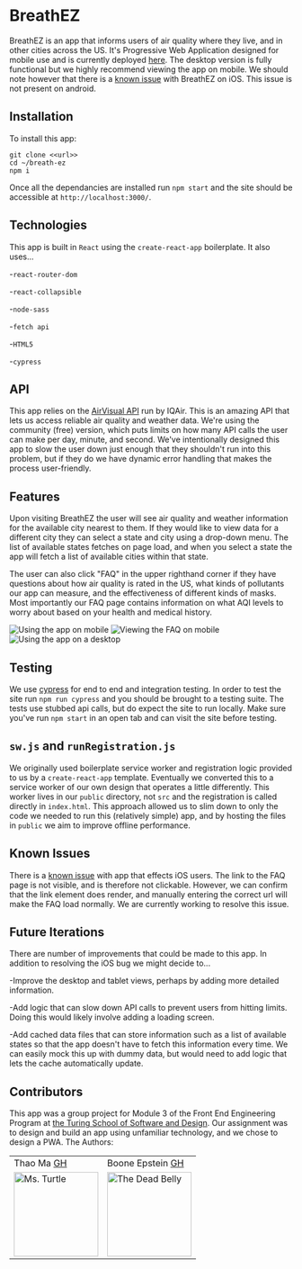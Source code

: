 # BreathEZ
BreathEZ is an app that informs users of air quality where they live, and in other cities across the US. It's Progressive Web Application designed for mobile use and is currently deployed [here](https://breath-ez.vercel.app/). The desktop version is fully functional but we highly recommend viewing the app on mobile. We should note however that there is a [known issue](https://github.com/deadbelly/breathEZ/issues/65) with BreathEZ on iOS. This issue is not present on android. 

## Installation
To install this app: 
```
git clone <<url>>
cd ~/breath-ez
npm i
```

Once all the dependancies are installed run `npm start` and the site should be accessible at `http://localhost:3000/`.

## Technologies
This app is built in `React` using the `create-react-app` boilerplate. It also uses... 

-`react-router-dom`

-`react-collapsible`

-`node-sass`

-`fetch api`

-`HTML5`

-`cypress`

## API
This app relies on the [AirVisual API](https://api-docs.iqair.com/) run by IQAir. This is an amazing API that lets us access reliable air quality and weather data. We're using the community (free) version, which puts limits on how many API calls the user can make per day, minute, and second. We've intentionally designed this app to slow the user down just enough that they shouldn't run into this problem, but if they do we have dynamic error handling that makes the process user-friendly. 

## Features 
Upon visiting BreathEZ the user will see air quality and weather information for the available city nearest to them. If they would like to view data for a different city they can select a state and city using a drop-down menu. The list of available states fetches on page load, and when you select a state the app will fetch a list of available cities within that state.

The user can also click "FAQ" in the upper righthand corner if they have questions about how air quality is rated in the US, what kinds of pollutants our app can measure, and the effectiveness of different kinds of masks. Most importantly our FAQ page contains information on what AQI levels to worry about based on your health and medical history. 

![Using the app on mobile](https://media.giphy.com/media/uub3o9zv9lyBOTHOGh/giphy.gif)
![Viewing the FAQ on mobile](https://media.giphy.com/media/6TsktaRfyQG9gopjc8/giphy.gif)
![Using the app on a desktop](https://media.giphy.com/media/5okKzUEN3oHUOP3RcV/giphy.gif)

## Testing 
We use [cypress](https://www.cypress.io/) for end to end and integration testing. In order to test the site run `npm run cypress` and you should be brought to a testing suite. The tests use stubbed api calls, but do expect the site to run locally. Make sure you've run `npm start` in an open tab and can visit the site before testing. 

## `sw.js` and `runRegistration.js`
We originally used boilerplate service worker and registration logic provided to us by a `create-react-app` template. Eventually we converted this to a service worker of our own design that operates a little differently. This worker lives in our `public` directory, not `src` and the registration is called directly in `index.html`. This approach allowed us to slim down to only the code we needed to run this (relatively simple) app, and by hosting the files in `public` we aim to improve offline performance. 

## Known Issues
There is a [known issue](https://github.com/deadbelly/breathEZ/issues/65) with app that effects iOS users. The link to the FAQ page is not visible, and is therefore not clickable. However, we can confirm that the link element does render, and manually entering the correct url will make the FAQ load normally. We are currently working to resolve this issue. 

## Future Iterations
There are number of improvements that could be made to this app. In addition to resolving the iOS bug we might decide to... 

-Improve the desktop and tablet views, perhaps by adding more detailed information. 

-Add logic that can slow down API calls to prevent users from hitting limits. Doing this would likely involve adding a loading screen. 

-Add cached data files that can store information such as a list of available states so that the app doesn't have to fetch this information every time. We can easily mock this up with dummy data, but would need to add logic that lets the cache automatically update. 

## Contributors 
This app was a group project for Module 3 of the Front End Engineering Program at [the Turing School of Software and Design](https://turing.io/). Our assignment was to design and build an app using unfamiliar technology, and we chose to design a PWA. 
The Authors: 
<table>  
    <tr>  
        <td> Thao Ma <a href="[https://github.com/thaomonster](https://github.com/thaomonster)">GH</td>  
        <td> Boone Epstein <a href="[https://github.com/deadbelly](https://github.com/gaj23)">GH</td>  
    </tr>  
<td><img src="[https://avatars3.githubusercontent.com/u/67611512?s=400&u=ef3bac38d4f7d6d8a899d26ce1f0eb169f11bb9b&v=4](https://avatars3.githubusercontent.com/u/67611512?s=400&u=ef3bac38d4f7d6d8a899d26ce1f0eb169f11bb9b&v=4)" alt="Ms. Turtle"  
 width="150" height="auto" /></td>  
 <td><img src="[https://avatars.githubusercontent.com/u/67235778?s=460&u=a113049894ce35dfc7f3973875e51d1d32bff313&v=4](https://avatars1.githubusercontent.com/u/68332132?s=460&u=a54dd9d3eede7c5ae0704846c510001c89dc88f7&v=4)" alt="The Dead Belly"  
 width="150" height="auto" /></td>  
</table>

